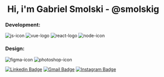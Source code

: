 <h1 align="center">Hi, i'm Gabriel Smolski - @smolskig <img href="https://user-images.githubusercontent.com/50807768/87238438-e759dd80-c3d8-11ea-82e1-075f09d5cba2.png"/> </h1>
                  
### Development:

![js-icon](https://user-images.githubusercontent.com/50807768/87238504-7a931300-c3d9-11ea-883f-b9dd223e1e5f.png)  ![vue-logo](https://user-images.githubusercontent.com/50807768/87238469-22f4a780-c3d9-11ea-90d4-a8239a4198c9.png) ![react-logo](https://user-images.githubusercontent.com/50807768/88297175-fa708580-ccd5-11ea-92c3-4f35e64f1b85.png) ![node-icon](https://user-images.githubusercontent.com/50807768/88297165-f93f5880-ccd5-11ea-8a2d-f352de3fd9f7.png) 

### Design:

![figma-icon](https://user-images.githubusercontent.com/50807768/88301054-8edce700-ccda-11ea-8bae-311e951651fe.png) ![photoshop-icon](https://user-images.githubusercontent.com/50807768/88301077-943a3180-ccda-11ea-96e6-df42208aaa01.png)

[![Linkedin Badge](https://img.shields.io/badge/-LinkedIn-blue?style=flat&logo=Linkedin&logoColor=white&link=https://www.linkedin.com/in/smolskig/)](https://www.linkedin.com/in/smolskig/)
[![Gmail Badge](https://img.shields.io/badge/-Gmail-c14438?style=flat&logo=Gmail&logoColor=white&link=mailto:contatosmolski@gmail.com)](mailto:contatosmolski@gmail.com)
[![Instagram Badge](https://img.shields.io/badge/-Instagram-C13584?style=flat&labelColor=C13584&logo=instagram&logoColor=white&link=https://www.instagram.com/smolskig/)](https://www.instagram.com/smolskig/)
